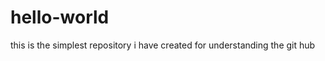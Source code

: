 hello-world
===========

this is the simplest repository i have created for understanding the git hub
